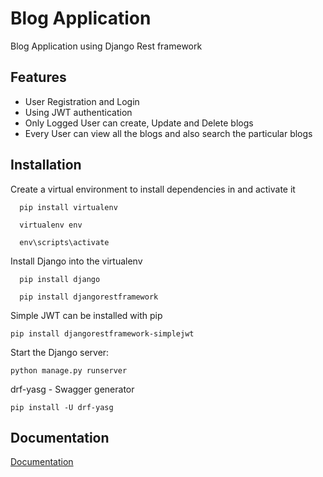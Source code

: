 
# Blog Application

Blog Application using Django Rest framework


## Features

- User Registration and Login
- Using JWT authentication
- Only Logged User can create, Update and Delete blogs
- Every User can view all the blogs and also search the particular blogs 


## Installation

Create a virtual environment to install dependencies in and activate it

```
  pip install virtualenv

  virtualenv env

  env\scripts\activate
```
Install Django into the virtualenv
```
  pip install django

  pip install djangorestframework
```
Simple JWT can be installed with pip

```
pip install djangorestframework-simplejwt
```
Start the Django server:
```
python manage.py runserver
```
drf-yasg -  Swagger generator
```
pip install -U drf-yasg
```
## Documentation

[Documentation](http://localhost:8000/swagger/)

